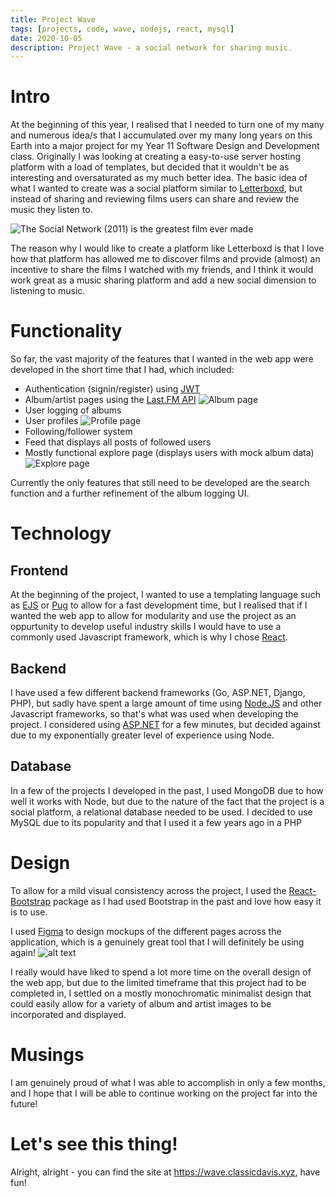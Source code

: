 ```yaml
---
title: Project Wave
tags: [projects, code, wave, nodejs, react, mysql]
date: 2020-10-05
description: Project Wave - a social network for sharing music.
---
```


# Intro

At the beginning of this year, I realised that I needed to turn one of my many and numerous idea/s that I accumulated over my many long years on this Earth into a major project for my Year 11 Software Design and Development class. Originally I was looking at creating a easy-to-use server hosting platform with a load of templates, but decided that it wouldn't be as interesting and oversaturated as my much better idea. The basic idea of what I wanted to create was a social platform similar to [Letterboxd](https://letterboxd.com/), but instead of sharing and reviewing films users can share and review the music they listen to.

![The Social Network (2011) is the greatest film ever made](/images/the-social-network.png)

The reason why I would like to create a platform like Letterboxd is that I love how that platform has allowed me to discover films and provide (almost) an incentive to share the films I watched with my friends, and I think it would work great as a music sharing platform and add a new social dimension to listening to music.

# Functionality

So far, the vast majority of the features that I wanted in the web app were developed in the short time that I had, which included:

- Authentication (signin/register) using [JWT](http://jwt.io/)
- Album/artist pages using the [Last.FM API](https://www.last.fm/api) ![Album page](/images/wave-album.png)
- User logging of albums
- User profiles ![Profile page](/images/wave-profile.png)
- Following/follower system
- Feed that displays all posts of followed users
- Mostly functional explore page (displays users with mock album data) ![Explore page](/images/wave-explore.png)

Currently the only features that still need to be developed are the search function and a further refinement of the album logging UI.

# Technology

## Frontend

At the beginning of the project, I wanted to use a templating language such as [EJS](https://ejs.co/) or [Pug](https://pugjs.org/) to allow for a fast development time, but I realised that if I wanted the web app to allow for modularity and use the project as an oppurtunity to develop useful industry skills I would have to use a commonly used Javascript framework, which is why I chose [React](https://reactjs.org/).

## Backend

I have used a few different backend frameworks (Go, ASP.NET, Django, PHP), but sadly have spent a large amount of time using [Node.JS](https://nodejs.org) and other Javascript frameworks, so that's what was used when developing the project. I considered using [ASP.NET](https://dotnet.microsoft.com/apps/aspnet) for a few minutes, but decided against due to my exponentially greater level of experience using Node.

## Database

In a few of the projects I developed in the past, I used MongoDB due to how well it works with Node, but due to the nature of the fact that the project is a social platform, a relational database needed to be used. I decided to use MySQL due to its popularity and that I used it a few years ago in a PHP

# Design

To allow for a mild visual consistency across the project, I used the [React-Bootstrap](https://react-bootstrap.github.io/) package as I had used Bootstrap in the past and love how easy it is to use.

I used [Figma](https://www.figma.com/) to design mockups of the different pages across the application, which is a genuinely great tool that I will definitely be using again!
![alt text](/images/wave-figma-screenshot.png)

I really would have liked to spend a lot more time on the overall design of the web app, but due to the limited timeframe that this project had to be completed in, I settled on a mostly monochromatic minimalist design that could easily allow for a variety of album and artist images to be incorporated and displayed.

# Musings

I am genuinely proud of what I was able to accomplish in only a few months, and I hope that I will be able to continue working on the project far into the future!

# Let's see this thing!

Alright, alright - you can find the site at https://wave.classicdavis.xyz, have fun!
